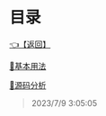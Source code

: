 # 目录  


[👈【返回】](/--目录--/Unity笔记/--目录--Unity笔记)  


[📁基本用法](/--目录--/Unity笔记/UniRx/基本用法/--目录--基本用法)  

[📁源码分析](/--目录--/Unity笔记/UniRx/源码分析/--目录--源码分析)  







> 2023/7/9 3:05:05
